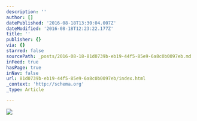 ```yaml
---
description: ''
author: []
datePublished: '2016-08-18T13:30:04.007Z'
dateModified: '2016-08-18T12:23:22.177Z'
title: ''
publisher: {}
via: {}
starred: false
sourcePath: _posts/2016-08-18-81d0739b-eb19-44f5-85e9-6a8c0b0097eb.md
inFeed: true
hasPage: true
inNav: false
url: 81d0739b-eb19-44f5-85e9-6a8c0b0097eb/index.html
_context: 'http://schema.org'
_type: Article

---
```

![](https://the-grid-user-content.s3-us-west-2.amazonaws.com/f825b3b0-f7e7-4e21-9dc3-30e1079a0fe0.png)